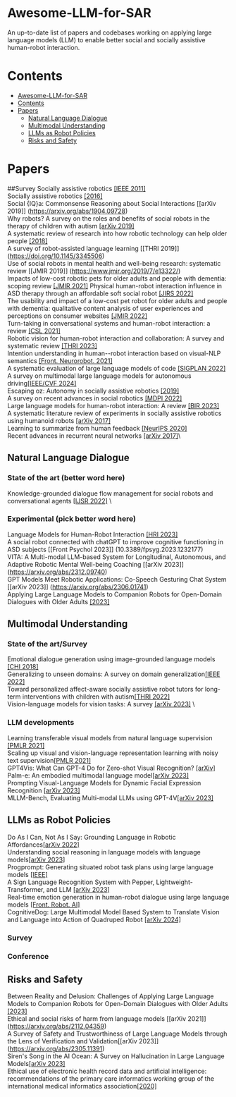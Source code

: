 # Awesome-LLM-for-SAR
An up-to-date list of papers and codebases working on applying large language models (LLM) to enable better social and socially assistive human-robot interaction.

# Contents
- [Awesome-LLM-for-SAR](README.md#Awesome-LLM-for-SAR)
- [Contents](README.md#Contents)
- [Papers](README.md#Papers)
  - [Natural Language Dialogue](README.md#Papers##Natural-Language-Dialogue)
  - [Multimodal Understanding](README.md#Papers##Multimodal-Understanding)
  - [LLMs as Robot Policies](README.md#Papers##LLMs-as-Robot-Policies)
  - [Risks and Safety](README.md#Papers##Risks-and-Safety)

# Papers
##Survey
Socially assistive robotics [[IEEE 2011]](10.1109/MRA.2010.940150) \
Socially assistive robotics [[2016]](https://doi.org/10.1007/978-3-319-32552-1_73) \
Social {IQ}a: Commonsense Reasoning about Social Interactions [[arXiv 2019]] (https://arxiv.org/abs/1904.09728) \
Why robots? A survey on the roles and benefits of social robots in the therapy of children with autism [[arXiv 2019]](https://arxiv.org/abs/1904.09728) \
A systematic review of research into how robotic technology can help older people [[2018]](https://doi.org/10.1016/j.smhl.2018.03.002) \
A survey of robot-assisted language learning [[THRI 2019]] (https://doi.org/10.1145/3345506) \
Use of social robots in mental health and well-being research: systematic review [[JMIR 2019]] (https://www.jmir.org/2019/7/e13322/) \
Impacts of low-cost robotic pets for older adults and people with dementia: scoping review [[JMIR 2021]](10.2196/25340)
Physical human-robot interaction influence in ASD therapy through an affordable soft social robot [[JIRS 2022]](https://link.springer.com/article/10.1007/s10846-022-01617-0) \
The usability and impact of a low-cost pet robot for older adults and people with dementia: qualitative content analysis of user experiences and perceptions on consumer websites [[JMIR 2022]](10.2196/29224) \
Turn-taking in conversational systems and human-robot interaction: a review [[CSL 2021]](https://doi.org/10.1016/j.csl.2020.101178) \
Robotic vision for human-robot interaction and collaboration: A survey and systematic review [[THRI 2023]](https://doi.org/10.1145/3570731) \
Intention understanding in human--robot interaction based on visual-NLP semantics [[Front. Neurorobot. 2021]](https://doi.org/10.3389/fnbot.2020.610139) \
A systematic evaluation of large language models of code [[SIGPLAN 2022]](https://dl.acm.org/doi/abs/10.1145/3520312.3534862) \
A survey on multimodal large language models for autonomous driving[[IEEE/CVF 2024]](https://openaccess.thecvf.com/content/WACV2024W/LLVM-AD/html/Cui_A_Survey_on_Multimodal_Large_Language_Models_for_Autonomous_Driving_WACVW_2024_paper.html) \
Escaping oz: Autonomy in socially assistive robotics [[2019]](https://doi.org/10.1146/annurev-control-060117-104911) \
A survey on recent advances in social robotics [[MDPI 2022]](https://doi.org/10.3390/robotics11040075) \
Large language models for human-robot interaction: A review [[BIR 2023]](https://doi.org/10.1016/j.birob.2023.100131)\
A systematic literature review of experiments in socially assistive robotics using humanoid robots [[arXiv 2017]](https://arxiv.org/abs/1711.05379) \
Learning to summarize from human feedback [[NeurIPS 2020]](https://arxiv.org/abs/2009.01325) \
Recent advances in recurrent neural networks [[arXiv 2017]](https://arxiv.org/abs/1801.01078)\

## Natural Language Dialogue
### State of the art (better word here)
Knowledge-grounded dialogue flow management for social robots and conversational agents [[IJSR 2022]](https://link.springer.com/article/10.1007/s12369-022-00868-z) \
### Experimental (pick better word here)
Language Models for Human-Robot Interaction [[HRI 2023]](https://www.diva-portal.org/smash/record.jsf?pid=diva2%3A1744270&dswid=-2482) \
A social robot connected with chatGPT to improve cognitive functioning in ASD subjects [[Front Psychol 2023]] (10.3389/fpsyg.2023.1232177) \
VITA: A Multi-modal LLM-based System for Longitudinal, Autonomous, and Adaptive Robotic Mental Well-being Coaching [[arXiv 2023]] (https://arxiv.org/abs/2312.09740) \
GPT Models Meet Robotic Applications: Co-Speech Gesturing Chat System [[arXiv 2023]] (https://arxiv.org/abs/2306.01741) \
Applying Large Language Models to Companion Robots for Open-Domain Dialogues with Older Adults [[2023]](https://www.researchsquare.com/article/rs-2884789/v1) 

## Multimodal Understanding
### State of the art/Survey
Emotional dialogue generation using image-grounded language models [[CHI 2018]](https://doi.org/10.1145/3173574.3173851) \
Generalizing to unseen domains: A survey on domain generalization[[IEEE 2022]](10.1109/TKDE.2022.3178128) \
Toward personalized affect-aware socially assistive robot tutors for long-term interventions with children with autism[[THRI 2022]](https://doi.org/10.1145/3526111) \
Vision-language models for vision tasks: A survey [[arXiv 2023]](https://arxiv.org/abs/2304.00685) \

### LLM developments
Learning transferable visual models from natural language supervision [[PMLR 2021]](https://proceedings.mlr.press/v139/radford21a) \
Scaling up visual and vision-language representation learning with noisy text supervision[[PMLR 2021]](https://proceedings.mlr.press/v139/jia21b.html) \
GPT4Vis: What Can GPT-4 Do for Zero-shot Visual Recognition? [[arXiv]](https://arxiv.org/abs/2311.15732) \
Palm-e: An embodied multimodal language model[[arXiv 2023]](https://arxiv.org/abs/2303.03378) \
Prompting Visual-Language Models for Dynamic Facial Expression Recognition [[arXiv 2023]](https://arxiv.org/abs/2308.13382) \
MLLM-Bench, Evaluating Multi-modal LLMs using GPT-4V[[arXiv 2023]](https://arxiv.org/abs/2311.13951) 


## LLMs as Robot Policies
Do As I Can, Not As I Say: Grounding Language in Robotic Affordances[[arXiv 2022]](https://arxiv.org/abs/2204.01691) \
Understanding social reasoning in language models with language models[[arXiv 2023]](https://arxiv.org/abs/2306.15448) \
Progprompt: Generating situated robot task plans using large language models [[IEEE]](10.1109/ICRA48891.2023.10161317) \
A Sign Language Recognition System with Pepper, Lightweight-Transformer, and LLM [[arXiv 2023]](https://arxiv.org/abs/2309.16898) \
Real-time emotion generation in human-robot dialogue using large language models [[Front. Robot. AI]](10.3389/frobt.2023.1271610) \
CognitiveDog: Large Multimodal Model Based System to Translate Vision and Language into Action of Quadruped Robot [[arXiv 2024]](https://arxiv.org/abs/2401.09388) 

### Survey
### Conference
## Risks and Safety
Between Reality and Delusion: Challenges of Applying Large Language Models to Companion Robots for Open-Domain Dialogues with Older Adults [[2023]](https://doi.org/10.21203/rs.3.rs-2884789/v1) \
Ethical and social risks of harm from language models [[arXiv 2021]] (https://arxiv.org/abs/2112.04359) \
A Survey of Safety and Trustworthiness of Large Language Models through the Lens of Verification and Validation[[arXiv 2023]] (https://arxiv.org/abs/2305.11391) \
Siren's Song in the AI Ocean: A Survey on Hallucination in Large Language Models[[arXiv 2023]](https://arxiv.org/abs/2309.01219) \
Ethical use of electronic health record data and artificial intelligence: recommendations of the primary care informatics working group of the international medical informatics association[[2020]](10.1055/s-0040-1701980)
